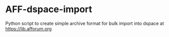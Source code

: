 # AFF-dspace-import
Python script to create simple archive format for bulk import into dspace at https://lib.afforum.org

